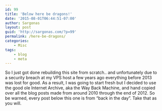 ```yaml
---
id: 99
title: 'Below here be dragons!'
date: '2015-08-01T06:44:51-07:00'
author: Sargonas
layout: post
guid: 'http://sargonas.com/?p=99'
permalink: /here-be-dragons/
categories:
    - Misc
tags:
    - blog
    - meta
---
```


So I just got done rebuilding this site from scratch.. and unfortunately due to a security breach at my VPS host a few years ago everything before 2013 was lost for good. As a result, I was going to start fresh but I decided to use the good ole Internet Archive, aka the Way Back Machine, and hand copied over all the blog posts made from around 2010 through the end of 2012. So be warned, every post below this one is from “back in the day”. Take that as you will.